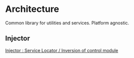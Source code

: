 # Architecture

Common library for utilities and services. Platform agnostic.


## Injector
[Injector : Service Locator / Inversion of control module](Injector.md) 